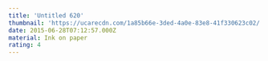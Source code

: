 ```yaml
---
title: 'Untitled 620'
thumbnail: 'https://ucarecdn.com/1a85b66e-3ded-4a0e-83e8-41f330623c02/'
date: 2015-06-28T07:12:57.000Z
material: Ink on paper
rating: 4
---
```

